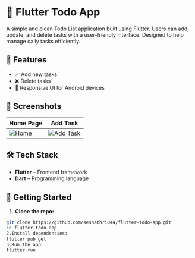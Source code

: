 # 📝 Flutter Todo App

A simple and clean Todo List application built using Flutter. Users can add, update, and delete tasks with a user-friendly interface. Designed to help manage daily tasks efficiently.

## 🚀 Features

- ✅ Add new tasks
- ❌ Delete tasks
- 📱 Responsive UI for Android devices

## 📸 Screenshots

| Home Page | Add Task |
|-----------|----------|
| ![Home](https://github.com/user-attachments/assets/89e83f81-946b-4d62-9511-1b433037d1c5) | ![Add Task](https://github.com/user-attachments/assets/2e9a78a0-1dc7-4eed-82ef-589540390423) |

## 🛠️ Tech Stack

- **Flutter** – Frontend framework
- **Dart** – Programming language


## 🚦 Getting Started

1. **Clone the repo:**

```bash
git clone https://github.com/seshathri044/flutter-todo-app.git
cd flutter-todo-app
2.Install dependencies:
flutter pub get
3.Run the app:
flutter run

